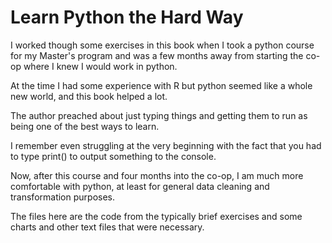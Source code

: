 # Learn Python the Hard Way




I worked though some exercises in this book when I took a python course for my Master's program and was a few months away from starting the co-op where I knew I would work in python.

At the time I had some experience with R but python seemed like a whole new world, and this book helped a lot.

The author preached about just typing things and getting them to run as being one of the best ways to learn.

I remember even struggling at the very beginning with the fact that you had to type print() to output something to the console.

Now, after this course and four months into the co-op, I am much more comfortable with python, at least for general data cleaning and transformation purposes.





The files here are the code from the typically brief exercises and some charts and other text files that were necessary.
